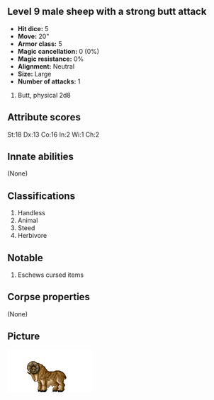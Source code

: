 ## Level 9 male sheep with a strong butt attack

- **Hit dice:** 5
- **Move:** 20"
- **Armor class:** 5
- **Magic cancellation:** 0 (0%)
- **Magic resistance:** 0%
- **Alignment:** Neutral
- **Size:** Large
- **Number of attacks:** 1
1. Butt, physical 2d8

## Attribute scores

St:18 Dx:13 Co:16 In:2 Wi:1 Ch:2

## Innate abilities

(None)

## Classifications

1. Handless
2. Animal
3. Steed
4. Herbivore

## Notable

1. Eschews cursed items

## Corpse properties

(None)

## Picture

![Large ram](https://github.com/hyvanmielenpelit/GnollHackTileSet/blob/main/Monsters/large_ram/large_ram.png)
